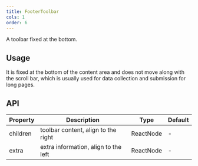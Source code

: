 ```yaml
---
title: FooterToolbar
cols: 1
order: 6
---
```


A toolbar fixed at the bottom.

## Usage

It is fixed at the bottom of the content area and does not move along with the scroll bar, which is usually used for data collection and submission for long pages.

## API

Property | Description | Type | Default
---------|-------------|------|--------
children | toolbar content, align to the right | ReactNode | -
extra | extra information, align to the left | ReactNode | -